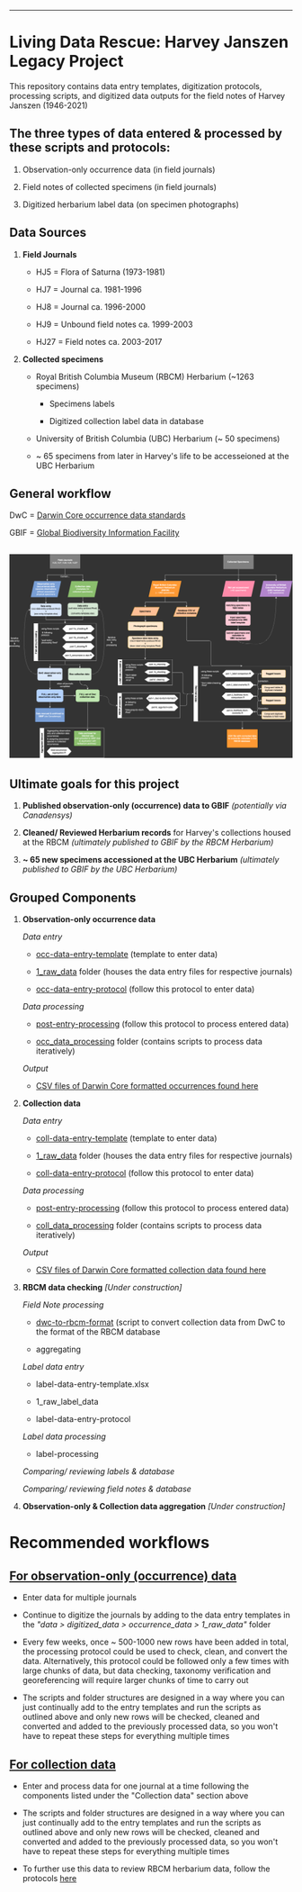 ------------------------------------------------------------------------

# Living Data Rescue: Harvey Janszen Legacy Project

This repository contains data entry templates, digitization protocols, processing scripts, and digitized data outputs for the field notes of Harvey Janszen (1946-2021)

## The three types of data entered & processed by these scripts and protocols:

1)  Observation-only occurrence data (in field journals)

2)  Field notes of collected specimens (in field journals)

3)  Digitized herbarium label data (on specimen photographs)

## Data Sources

1.  **Field Journals**

    -   HJ5 = Flora of Saturna (1973-1981)

    -   HJ7 = Journal ca. 1981-1996

    -   HJ8 = Journal ca. 1996-2000

    -   HJ9 = Unbound field notes ca. 1999-2003

    -   HJ27 = Field notes ca. 2003-2017

2.  **Collected specimens**

    -   Royal British Columbia Museum (RBCM) Herbarium (\~1263 specimens)

        -   Specimens labels

        -   Digitized collection label data in database

    -   University of British Columbia (UBC) Herbarium (\~ 50 specimens)

    -   \~ 65 specimens from later in Harvey's life to be accesseioned at the UBC Herbarium

## General workflow

DwC = [Darwin Core occurrence data standards](https://dwc.tdwg.org/list/#dwc_fieldNotes)

GBIF = [Global Biodiversity Information Facility](https://www.gbif.org/)

## ![A path diagram of this repository for the Harvey Janszen Legacy Project](img/LDP-Internship-map.png)

## Ultimate goals for this project

1.  **Published observation-only (occurrence) data to GBIF** *(potentially via Canadensys)*

2.  **Cleaned/ Reviewed Herbarium records** for Harvey's collections housed at the RBCM *(ultimately published to GBIF by the RBCM Herbarium)*

3.  **\~ 65 new specimens accessioned at the UBC Herbarium** *(ultimately published to GBIF by the UBC Herbarium)*

## Grouped Components

1.  **Observation-only occurrence data**

    *Data entry*

    -   [occ-data-entry-template](https://github.com/emench/Harvey_Janszen_Legacy_Project/blob/main/data/data_digitization/occurrence_data/1_raw_data/HJ-occ-entry-template.xlsx) (template to enter data)

    -   [1_raw_data](https://github.com/emench/Harvey_Janszen_Legacy_Project/tree/main/data/data_digitization/occurrence_data/1_raw_data) folder (houses the data entry files for respective journals)

    -   [occ-data-entry-protocol](https://github.com/emench/Harvey_Janszen_Legacy_Project/blob/main/protocols/occurrence_data/occ-data-entry-protocol.Rmd) (follow this protocol to enter data)

    *Data processing*

    -   [post-entry-processing](https://github.com/emench/Harvey_Janszen_Legacy_Project/blob/main/protocols/occurrence_data/post-entry-processing-protocol.Rmd) (follow this protocol to process entered data)

    -   [occ_data_processing](https://github.com/emench/Harvey_Janszen_Legacy_Project/blob/main/protocols/occurrence_data/occ-data-entry-protocol.Rmd) folder (contains scripts to process data iteratively)

    *Output*

    -   [CSV files of Darwin Core formatted occurrences found here](https://github.com/emench/Harvey_Janszen_Legacy_Project/tree/main/data/data_digitization/occurrence_data/darwin_core_data)

2.  **Collection data**

    *Data entry*

    -   [coll-data-entry-template](https://github.com/emench/Harvey_Janszen_Legacy_Project/blob/main/data/data_digitization/collection_data/1_raw_data/HJ-coll-entry%20template.xlsx) (template to enter data)

    -   [1_raw_data](https://github.com/emench/Harvey_Janszen_Legacy_Project/tree/main/data/data_digitization/collection_data/1_raw_data) folder (houses the data entry files for respective journals)

    -   [coll-data-entry-protocol](https://github.com/emench/Harvey_Janszen_Legacy_Project/tree/main/protocols/collection_data) (follow this protocol to enter data)

    *Data processing*

    -   [post-entry-processing](https://github.com/emench/Harvey_Janszen_Legacy_Project/blob/main/protocols/collection_data/coll-data-entry-protocol.Rmd) (follow this protocol to process entered data)

    -   [coll_data_processing](https://github.com/emench/Harvey_Janszen_Legacy_Project/tree/main/scripts/coll_data_processing) folder (contains scripts to process data iteratively)

    *Output*

    -   [CSV files of Darwin Core formatted collection data found here](https://github.com/emench/Harvey_Janszen_Legacy_Project/tree/main/data/data_digitization/collection_data/darwin_core_data)

3.  **RBCM data checking** *[Under construction]*

    *Field Note processing*

    -   [dwc-to-rbcm-format](https://github.com/emench/Harvey_Janszen_Legacy_Project/blob/main/scripts/rbcm_data_processing/dwc-to-rbcm-format.R) (script to convert collection data from DwC to the format of the RBCM database

    -   aggregating

    *Label data entry*

    -   label-data-entry-template.xlsx

    -   1_raw_label_data

    -   label-data-entry-protocol

    *Label data processing*

    -   label-processing

    *Comparing/ reviewing labels & database*

    *Comparing/ reviewing field notes & database*

4.  **Observation-only & Collection data aggregation** *[Under construction]*

# Recommended workflows

## [For observation-only (occurrence) data](https://github.com/emench/Harvey_Janszen_Legacy_Project/tree/main/protocols/occurrence_data)

-   Enter data for multiple journals

-   Continue to digitize the journals by adding to the data entry templates in the *"data \> digitized_data \> occurrence_data \> 1_raw_data"* folder

-   Every few weeks, once \~ 500-1000 new rows have been added in total, the processing protocol could be used to check, clean, and convert the data. Alternatively, this protocol could be followed only a few times with large chunks of data, but data checking, taxonomy verification and georeferencing will require larger chunks of time to carry out

-   The scripts and folder structures are designed in a way where you can just continually add to the entry templates and run the scripts as outlined above and only new rows will be checked, cleaned and converted and added to the previously processed data, so you won't have to repeat these steps for everything multiple times

## [For collection data](https://github.com/emench/Harvey_Janszen_Legacy_Project/tree/main/protocols/collection_data)

-   Enter and process data for one journal at a time following the components listed under the "Collection data" section above

-   The scripts and folder structures are designed in a way where you can just continually add to the entry templates and run the scripts as outlined above and only new rows will be checked, cleaned and converted and added to the previously processed data, so you won't have to repeat these steps for everything multiple times

-   To further use this data to review RBCM herbarium data, follow the protocols [here](https://github.com/emench/Harvey_Janszen_Legacy_Project/tree/main/protocols/rbcm_review)
